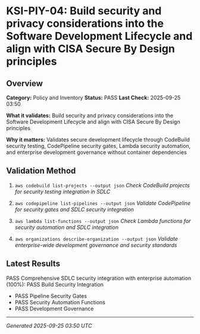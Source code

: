 # KSI-PIY-04: Build security and privacy considerations into the Software Development Lifecycle and align with CISA Secure By Design principles

## Overview

**Category:** Policy and Inventory
**Status:** PASS
**Last Check:** 2025-09-25 03:50

**What it validates:** Build security and privacy considerations into the Software Development Lifecycle and align with CISA Secure By Design principles

**Why it matters:** Validates secure development lifecycle through CodeBuild security testing, CodePipeline security gates, Lambda security automation, and enterprise development governance without container dependencies

## Validation Method

1. `aws codebuild list-projects --output json`
   *Check CodeBuild projects for security testing integration in SDLC*

2. `aws codepipeline list-pipelines --output json`
   *Validate CodePipeline for security gates and SDLC security integration*

3. `aws lambda list-functions --output json`
   *Check Lambda functions for security automation and SDLC integration*

4. `aws organizations describe-organization --output json`
   *Validate enterprise-wide development governance and security standards*

## Latest Results

PASS Comprehensive SDLC security integration with enterprise automation (100%): PASS Build Security Integration
- PASS Pipeline Security Gates
- PASS Security Automation Functions
- PASS Development Governance

---
*Generated 2025-09-25 03:50 UTC*